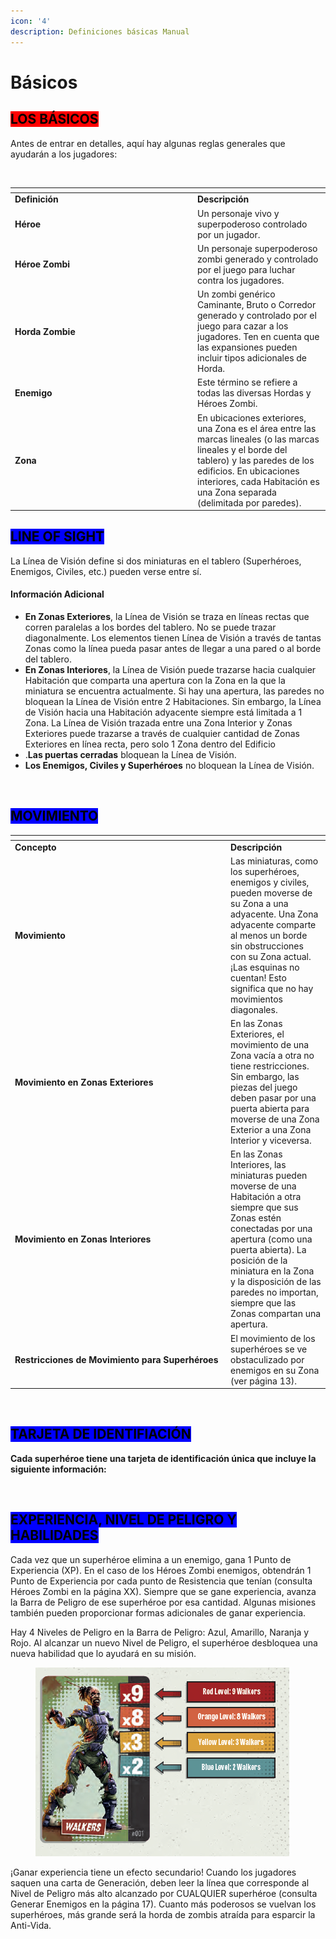 ```yaml
---
icon: '4'
description: Definiciones básicas Manual
---
```


# Básicos

## <mark style="background-color:red;">LOS BÁSICOS</mark>

Antes de entrar en detalles, aquí hay algunas reglas generales que ayudarán a los jugadores:

<figure><img src="../.gitbook/assets/1_imagen_básicos_.png" alt=""><figcaption></figcaption></figure>

<table data-header-hidden><thead><tr><th width="278"></th><th></th></tr></thead><tbody><tr><td><strong>Definición</strong></td><td><strong>Descripción</strong></td></tr><tr><td><strong>Héroe</strong></td><td>Un personaje vivo y superpoderoso controlado por un jugador.</td></tr><tr><td><strong>Héroe Zombi</strong></td><td>Un personaje superpoderoso zombi generado y controlado por el juego para luchar contra los jugadores.</td></tr><tr><td><strong>Horda Zombie</strong></td><td>Un zombi genérico Caminante, Bruto o Corredor generado y controlado por el juego para cazar a los jugadores. Ten en cuenta que las expansiones pueden incluir tipos adicionales de Horda.</td></tr><tr><td><strong>Enemigo</strong></td><td>Este término se refiere a todas las diversas Hordas y Héroes Zombi.</td></tr><tr><td><strong>Zona</strong></td><td>En ubicaciones exteriores, una Zona es el área entre las marcas lineales (o las marcas lineales y el borde del tablero) y las paredes de los edificios. En ubicaciones interiores, cada Habitación es una Zona separada (delimitada por paredes).</td></tr></tbody></table>



## <mark style="background-color:blue;">LINE OF SIGHT</mark>



La Línea de Visión define si dos miniaturas en el tablero (Superhéroes, Enemigos, Civiles, etc.) pueden verse entre sí.

#### Información Adicional

* **En Zonas Exteriores**, la Línea de Visión se traza en líneas rectas que corren paralelas a los bordes del tablero. No se puede trazar diagonalmente. Los elementos tienen Línea de Visión a través de tantas Zonas como la línea pueda pasar antes de llegar a una pared o al borde del tablero.
* **En Zonas Interiores**, la Línea de Visión puede trazarse hacia cualquier Habitación que comparta una apertura con la Zona en la que la miniatura se encuentra actualmente. Si hay una apertura, las paredes no bloquean la Línea de Visión entre 2 Habitaciones. Sin embargo, la Línea de Visión hacia una Habitación adyacente siempre está limitada a 1 Zona. La Línea de Visión trazada entre una Zona Interior y Zonas Exteriores puede trazarse a través de cualquier cantidad de Zonas Exteriores en línea recta, pero solo 1 Zona dentro del Edificio
* .**Las puertas cerradas** bloquean la Línea de Visión.
* **Los Enemigos, Civiles y Superhéroes** no bloquean la Línea de Visión.

<figure><img src="../.gitbook/assets/2_imagen_básicos.png" alt=""><figcaption></figcaption></figure>

## <mark style="background-color:blue;">MOVIMIENTO</mark>

<table data-header-hidden><thead><tr><th width="331"></th><th></th></tr></thead><tbody><tr><td><strong>Concepto</strong></td><td><strong>Descripción</strong></td></tr><tr><td><strong>Movimiento</strong></td><td>Las miniaturas, como los superhéroes, enemigos y civiles, pueden moverse de su Zona a una adyacente. Una Zona adyacente comparte al menos un borde sin obstrucciones con su Zona actual. ¡Las esquinas no cuentan! Esto significa que no hay movimientos diagonales.</td></tr><tr><td><strong>Movimiento en Zonas Exteriores</strong></td><td>En las Zonas Exteriores, el movimiento de una Zona vacía a otra no tiene restricciones. Sin embargo, las piezas del juego deben pasar por una puerta abierta para moverse de una Zona Exterior a una Zona Interior y viceversa.</td></tr><tr><td><strong>Movimiento en Zonas Interiores</strong></td><td>En las Zonas Interiores, las miniaturas pueden moverse de una Habitación a otra siempre que sus Zonas estén conectadas por una apertura (como una puerta abierta). La posición de la miniatura en la Zona y la disposición de las paredes no importan, siempre que las Zonas compartan una apertura.</td></tr><tr><td><strong>Restricciones de Movimiento para Superhéroes</strong></td><td>El movimiento de los superhéroes se ve obstaculizado por enemigos en su Zona (ver página 13).</td></tr></tbody></table>

<figure><img src="../.gitbook/assets/3_imagen_básicos.png" alt=""><figcaption></figcaption></figure>

## <mark style="background-color:blue;">TARJETA DE IDENTIFIACIÓN</mark>

**Cada superhéroe tiene una tarjeta de identificación única que incluye la siguiente información:**

<figure><img src="../.gitbook/assets/4_imagen_básicos.png" alt=""><figcaption></figcaption></figure>

## <mark style="background-color:blue;">EXPERIENCIA, NIVEL DE PELIGRO Y HABILIDADES</mark>

Cada vez que un superhéroe elimina a un enemigo, gana 1 Punto de Experiencia (XP). En el caso de los Héroes Zombi enemigos, obtendrán 1 Punto de Experiencia por cada punto de Resistencia que tenían (consulta Héroes Zombi en la página XX). Siempre que se gane experiencia, avanza la Barra de Peligro de ese superhéroe por esa cantidad. Algunas misiones también pueden proporcionar formas adicionales de ganar experiencia.

Hay 4 Niveles de Peligro en la Barra de Peligro: Azul, Amarillo, Naranja y Rojo. Al alcanzar un nuevo Nivel de Peligro, el superhéroe desbloquea una nueva habilidad que lo ayudará en su misión.

<figure><img src="../.gitbook/assets/5_imagen_basicos.png" alt=""><figcaption></figcaption></figure>

¡Ganar experiencia tiene un efecto secundario! Cuando los jugadores saquen una carta de Generación, deben leer la línea que corresponde al Nivel de Peligro más alto alcanzado por CUALQUIER superhéroe (consulta Generar Enemigos en la página 17). Cuanto más poderosos se vuelvan los superhéroes, más grande será la horda de zombis atraída para esparcir la Anti-Vida.



<figure><img src="../.gitbook/assets/6_imagen_básicos.png" alt=""><figcaption></figcaption></figure>

